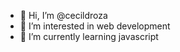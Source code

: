 - 👋 Hi, I’m @cecildroza
- 👀 I’m interested in web development
- 🌱 I’m currently learning javascript

<!---
cecildroza/cecildroza is a ✨ special ✨ repository because its `README.md` (this file) appears on your GitHub profile.
You can click the Preview link to take a look at your changes.
--->
